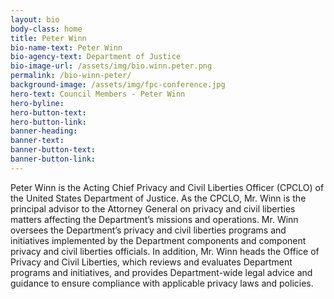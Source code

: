 ```yaml
---
layout: bio
body-class: home
title: Peter Winn
bio-name-text: Peter Winn
bio-agency-text: Department of Justice
bio-image-url: /assets/img/bio.winn.peter.png
permalink: /bio-winn-peter/
background-image: /assets/img/fpc-conference.jpg
hero-text: Council Members - Peter Winn
hero-byline:
hero-button-text: 
hero-button-link: 
banner-heading: 
banner-text: 
banner-button-text: 
banner-button-link: 
---
```

Peter Winn is the Acting Chief Privacy and Civil Liberties Officer (CPCLO) of 
the United States Department of Justice. As the CPCLO, Mr. Winn is the principal 
advisor to the Attorney General on privacy and civil liberties matters affecting 
the Department’s missions and operations. Mr. Winn oversees the Department’s 
privacy and civil liberties programs and initiatives implemented by the 
Department components and component privacy and civil liberties officials. In 
addition, Mr. Winn heads the Office of Privacy and Civil Liberties, which 
reviews and evaluates Department programs and initiatives, and provides 
Department-wide legal advice and guidance to ensure compliance with applicable 
privacy laws and policies.
